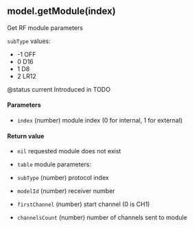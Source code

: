 <!-- This file was generated by the script. Do not edit it, any changes will be lost! -->

## model.getModule(index)



Get RF module parameters

`subType` values:
 * -1 OFF
 * 0 D16
 * 1 D8
 * 2 LR12

@status current Introduced in TODO


#### Parameters

* `index` (number) module index (0 for internal, 1 for external)



#### Return value

* `nil` requested module does not exist

* `table` module parameters:
 * `subType` (number) protocol index
 * `modelId` (number) receiver number
 * `firstChannel` (number) start channel (0 is CH1)
 * `channelsCount` (number) number of channels sent to module




